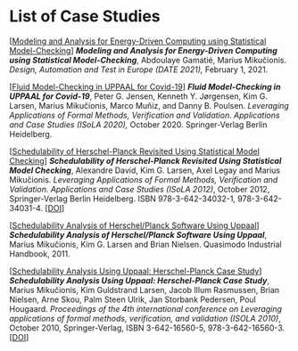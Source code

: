 # List of Case Studies

[[Modeling and Analysis for Energy-Driven Computing using Statistical Model-Checking](EnergyNeutrality)]
_**Modeling and Analysis for Energy-Driven Computing using Statistical Model-Checking**_, Abdoulaye Gamatié, Marius Mikučionis. *Design, Automation and Test in Europe (DATE 2021),* February 1, 2021.

[[Fluid Model-Checking in UPPAAL for Covid-19](Covid-19)]
_**Fluid Model-Checking in UPPAAL for Covid-19**_, Peter G. Jensen, Kenneth Y. Jørgensen, Kim G. Larsen, Marius Mikučionis, Marco Muñiz, and Danny B. Poulsen. *Leveraging Applications of Formal Methods, Verification and Validation. Applications and Case Studies (ISoLA 2020),* October 2020. Springer-Verlag Berlin Heidelberg.

[[Schedulability of Herschel-Planck Revisited Using Statistical Model Checking](HerschelPlanck2012)]
_**Schedulability of Herschel-Planck Revisited Using Statistical Model Checking**_, Alexandre David, Kim G. Larsen, Axel Legay and Marius Mikučionis. *Leveraging Applications of Formal Methods, Verification and Validation. Applications and Case Studies (ISoLA 2012)*, October 2012, Springer-Verlag Berlin Heidelberg. ISBN 978-3-642-34032-1, 978-3-642-34031-4. [[DOI](https://doi.org/10.1007/978-3-642-34032-1_28)]


[[Schedulability Analysis of Herschel/Planck Software Using Uppaal](HerschelPlanck2011)]
_**Schedulability Analysis of Herschel/Planck Software Using Uppaal**_, Marius Mikučionis, Kim G. Larsen and Brian Nielsen. Quasimodo Industrial Handbook, 2011.

[[Schedulability Analysis Using Uppaal: Herschel-Planck Case Study](HerschelPlanck2010)]
_**Schedulability Analysis Using Uppaal: Herschel-Planck Case Study**_, Marius Mikučionis, Kim Guldstrand Larsen, Jacob Illum Rasmussen, Brian Nielsen, Arne Skou, Palm Steen Ulrik, Jan Storbank Pedersen, Poul Hougaard. _Proceedings of the 4th international conference on Leveraging applications of formal methods, verification, and validation (ISOLA 2010)_, October 2010, Springer-Verlag, ISBN 3-642-16560-5, 978-3-642-16560-3. [[DOI](https://doi.org/10.1007/978-3-642-16561-0_21)]
